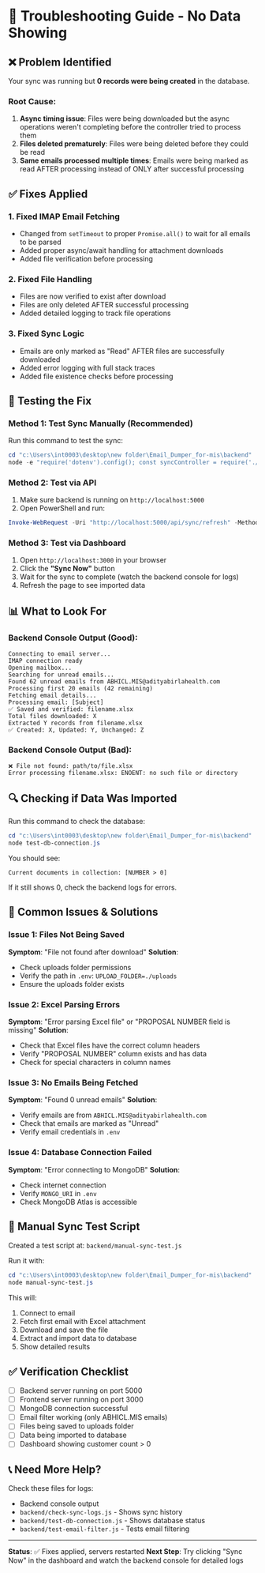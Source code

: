 # 🔧 Troubleshooting Guide - No Data Showing

## ❌ Problem Identified

Your sync was running but **0 records were being created** in the database.

### Root Cause:
1. **Async timing issue**: Files were being downloaded but the async operations weren't completing before the controller tried to process them
2. **Files deleted prematurely**: Files were being deleted before they could be read
3. **Same emails processed multiple times**: Emails were being marked as read AFTER processing instead of ONLY after successful processing

## ✅ Fixes Applied

### 1. Fixed IMAP Email Fetching
- Changed from `setTimeout` to proper `Promise.all()` to wait for all emails to be parsed
- Added proper async/await handling for attachment downloads
- Added file verification before processing

### 2. Fixed File Handling
- Files are now verified to exist after download
- Files are only deleted AFTER successful processing
- Added detailed logging to track file operations

### 3. Fixed Sync Logic  
- Emails are only marked as "Read" AFTER files are successfully downloaded
- Added error logging with full stack traces
- Added file existence checks before processing

## 🧪 Testing the Fix

### Method 1: Test Sync Manually (Recommended)

Run this command to test the sync:

```powershell
cd "c:\Users\int0003\desktop\new folder\Email_Dumper_for-mis\backend"
node -e "require('dotenv').config(); const syncController = require('./controllers/syncController'); syncController.triggerSync({ }, { json: console.log, status: () => ({ json: console.log }) });"
```

### Method 2: Test via API

1. Make sure backend is running on `http://localhost:5000`
2. Open PowerShell and run:

```powershell
Invoke-WebRequest -Uri "http://localhost:5000/api/sync/refresh" -Method POST | Select-Object -ExpandProperty Content
```

### Method 3: Test via Dashboard

1. Open `http://localhost:3000` in your browser
2. Click the **"Sync Now"** button
3. Wait for the sync to complete (watch the backend console for logs)
4. Refresh the page to see imported data

## 📊 What to Look For

### Backend Console Output (Good):
```
Connecting to email server...
IMAP connection ready
Opening mailbox...
Searching for unread emails...
Found 62 unread emails from ABHICL.MIS@adityabirlahealth.com
Processing first 20 emails (42 remaining)
Fetching email details...
Processing email: [Subject]
✅ Saved and verified: filename.xlsx
Total files downloaded: X
Extracted Y records from filename.xlsx
✅ Created: X, Updated: Y, Unchanged: Z
```

### Backend Console Output (Bad):
```
❌ File not found: path/to/file.xlsx
Error processing filename.xlsx: ENOENT: no such file or directory
```

## 🔍 Checking if Data Was Imported

Run this command to check the database:

```powershell
cd "c:\Users\int0003\desktop\new folder\Email_Dumper_for-mis\backend"
node test-db-connection.js
```

You should see:
```
Current documents in collection: [NUMBER > 0]
```

If it still shows 0, check the backend logs for errors.

## 🐛 Common Issues & Solutions

### Issue 1: Files Not Being Saved
**Symptom**: "File not found after download"
**Solution**: 
- Check uploads folder permissions
- Verify the path in `.env`: `UPLOAD_FOLDER=./uploads`
- Ensure the uploads folder exists

### Issue 2: Excel Parsing Errors  
**Symptom**: "Error parsing Excel file" or "PROPOSAL NUMBER field is missing"
**Solution**:
- Check that Excel files have the correct column headers
- Verify "PROPOSAL NUMBER" column exists and has data
- Check for special characters in column names

### Issue 3: No Emails Being Fetched
**Symptom**: "Found 0 unread emails"
**Solution**:
- Verify emails are from `ABHICL.MIS@adityabirlahealth.com`
- Check that emails are marked as "Unread"
- Verify email credentials in `.env`

### Issue 4: Database Connection Failed
**Symptom**: "Error connecting to MongoDB"
**Solution**:
- Check internet connection
- Verify `MONGO_URI` in `.env`
- Check MongoDB Atlas is accessible

## 📝 Manual Sync Test Script

Created a test script at: `backend/manual-sync-test.js`

Run it with:
```powershell
cd "c:\Users\int0003\desktop\new folder\Email_Dumper_for-mis\backend"
node manual-sync-test.js
```

This will:
1. Connect to email
2. Fetch first email with Excel attachment
3. Download and save the file
4. Extract and import data to database
5. Show detailed results

## ✅ Verification Checklist

- [ ] Backend server running on port 5000
- [ ] Frontend server running on port 3000
- [ ] MongoDB connection successful
- [ ] Email filter working (only ABHICL.MIS emails)
- [ ] Files being saved to uploads folder
- [ ] Data being imported to database
- [ ] Dashboard showing customer count > 0

## 📞 Need More Help?

Check these files for logs:
- Backend console output
- `backend/check-sync-logs.js` - Shows sync history
- `backend/test-db-connection.js` - Shows database status
- `backend/test-email-filter.js` - Tests email filtering

---

**Status**: ✅ Fixes applied, servers restarted
**Next Step**: Try clicking "Sync Now" in the dashboard and watch the backend console for detailed logs
